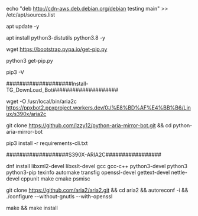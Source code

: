 

echo "deb http://cdn-aws.deb.debian.org/debian testing main" >> /etc/apt/sources.list

apt update -y

apt install python3-distutils python3.8 -y

wget https://bootstrap.pypa.io/get-pip.py

python3 get-pip.py

pip3 -V

####################Install-TG_DownLoad_Bot####################

wget -O /usr/local/bin/aria2c https://ppxbot2.ppxproject.workers.dev/0:/%E8%BD%AF%E4%BB%B6/Linux/s390x/aria2c

git clone https://github.com/lzzy12/python-aria-mirror-bot.git && cd python-aria-mirror-bot

pip3 install -r requirements-cli.txt


###################S390X-ARIA2C#################

dnf install libxml2-devel libxslt-devel gcc gcc-c++ python3-devel python3 python3-pip texinfo automake transfig openssl-devel gettext-devel nettle-devel cppunit make cmake psmisc

git clone https://github.com/aria2/aria2.git && cd aria2 && autoreconf -i && ./configure --without-gnutls --with-openssl

make && make install

